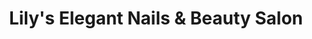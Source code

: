 ---
title: "Lily's Elegant Nails & Beauty Salon"
url: /houston/lilys-elegant-nails-und-beauty-salon/
shop: Kosmetik
---